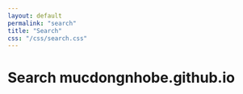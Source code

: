 ```yaml
---
layout: default
permalink: "search"
title: "Search"
css: "/css/search.css"
---
```


# Search mucdongnhobe.github.io

<!-- <div id="google-custom-search"> -->
<script>
  (function() {
    var cx = '5ae6417b7673fc1a7';
    var gcse = document.createElement('script');
    gcse.type = 'text/javascript';
    gcse.async = true;
    // gcse.src = (document.location.protocol == 'https:' ? 'https:' : 'http:') +
    //     '//www.google.com/cse/cse.js?cx=' + cx;
    gcse.src = 'https://cse.google.com/cse?cx=5ae6417b7673fc1a7';
    var s = document.getElementsByTagName('script')[0];
    s.parentNode.insertBefore(gcse, s);
  })();
</script>
<div class="gcse-search"></div>
<!-- <gcse:searchbox></gcse:searchbox>
<gcse:searchresults></gcse:searchresults> -->
</div>
